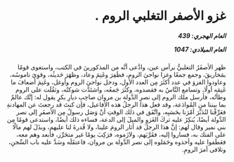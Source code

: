 <h1 dir="rtl">غزو الأصفر التغلبي الروم .</h1>

<h5 dir="rtl">العام الهجري:  439

العام الميلادي: 1047

</h5>

<p dir="rtl">ظهر الأصفَرُ التغلبيُّ برأس عين، وادَّعى أنَّه من المذكورينَ في الكتب، واستغوى قومًا بمَخاريقَ، وجمع جمعًا وغزا نواحيَ الروم، فظَفِرَ وغَنِمَ وعاد، وظهَرَ حَديثُه، وقوِيَ ناموسُه، وعاودوا الغزوَ في عدد أكثَرَ مِن العدد الأول، ودخل نواحيَ الروم وأوغل، وغَنِمَ أضعافَ ما غَنِمَه أولًا، وتسامع النَّاسُ به فقصدوه، وكثُرَ جَمعُه، واشتَدَّت شوكتُه، وثقُلَت على الروم وطأتُه، فأرسل ملك الروم إلى نصرِ الدَّولة بن مروان صاحِبِ ديارِ بكرٍ يقول له: إنَّك عالمٌ بما بيننا من المُوادَعة، وقد فعل هذا الرجلُ هذه الأفاعيل، فإن كنتَ قد رجعتَ عن المهادنةِ فعَرِّفْنا لنُدَبِّرَ أمْرَنا بحَسَبِه، واتَّفَق في ذلك الوقتِ أنْ وَصَل رسولٌ مِن الأصفَرِ إلى نصر الدَّولة أيضًا، يُنكِرُ عليه تركَ الغَزوِ والميلَ إلى الدعة، فساءه ذلك أيضًا، واستدعى قومًا مِن بني نمير وقال لهم: إنَّ هذا الرجلَ قد أثار الرومَ علينا، ولا قُدرةَ لنا عليهم، وبذَلَ لهم مالًا على الفتك به، فساروا إليه، فقَرَّبَهم، ولازَموه، فرَكِبَ يومًا غير متحَرِّز، فأبعد وهم معه، فعَطَفوا عليه وأخذوه وحَمَلوه إلى نصر الدَّولة بن مروان، فاعتقَلَه وسَدَّ عليه باب السِّجنِ، وتلافى أمرَ الرومِ.</p></br>
